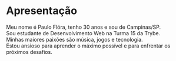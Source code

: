 # Apresentação
Meu nome é Paulo Flóra, tenho 30 anos e sou de Campinas/SP. </br>
Sou estudante de Desenvolvimento Web na Turma 15 da Trybe. </br>
Minhas maiores paixões são música, jogos e tecnologia. </br>
Estou ansioso para aprender o máximo possível e para enfrentar os próximos desafios. </br>
